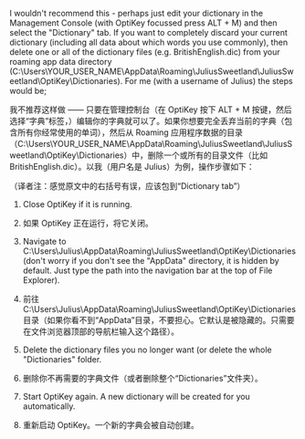 I wouldn't recommend this - perhaps just edit your dictionary in the Management Console (with OptiKey focussed press ALT + M) and then select the "Dictionary" tab. If you want to completely discard your current dictionary (including all data about which words you use commonly), then delete one or all of the dictionary files (e.g. BritishEnglish.dic) from your roaming app data directory (C:\Users\YOUR_USER_NAME\AppData\Roaming\JuliusSweetland\JuliusSweetland\OptiKey\Dictionaries). For me (with a username of Julius) the steps would be;

我不推荐这样做 —— 只要在管理控制台（在 OptiKey 按下 ALT + M 按键，然后选择“字典”标签，）编辑你的字典就可以了。如果你想要完全丢弃当前的字典（包含所有你经常使用的单词），然后从 Roaming 应用程序数据的目录（C:\Users\YOUR_USER_NAME\AppData\Roaming\JuliusSweetland\JuliusSweetland\OptiKey\Dictionaries）中，删除一个或所有的目录文件（比如 BritishEnglish.dic）。以我（用户名是 Julius）为例，操作步骤如下：

（译者注：感觉原文中的右括号有误，应该包到“Dictionary tab”）

1. Close OptiKey if it is running.
1. 如果 OptiKey 正在运行，将它关闭。

2. Navigate to C:\Users\Julius\AppData\Roaming\JuliusSweetland\OptiKey\Dictionaries (don't worry if you don't see the "AppData" directory, it is hidden by default. Just type the path into the navigation bar at the top of File Explorer).
2. 前往 C:\Users\Julius\AppData\Roaming\JuliusSweetland\OptiKey\Dictionaries 目录（如果你看不到“AppData”目录，不要担心。它默认是被隐藏的。只需要在文件浏览器顶部的导航栏输入这个路径）。

3. Delete the dictionary files you no longer want (or delete the whole "Dictionaries" folder.
3. 删除你不再需要的字典文件（或者删除整个“Dictionaries”文件夹）。

4. Start OptiKey again. A new dictionary will be created for you automatically.
4. 重新启动 OptiKey。一个新的字典会被自动创建。
